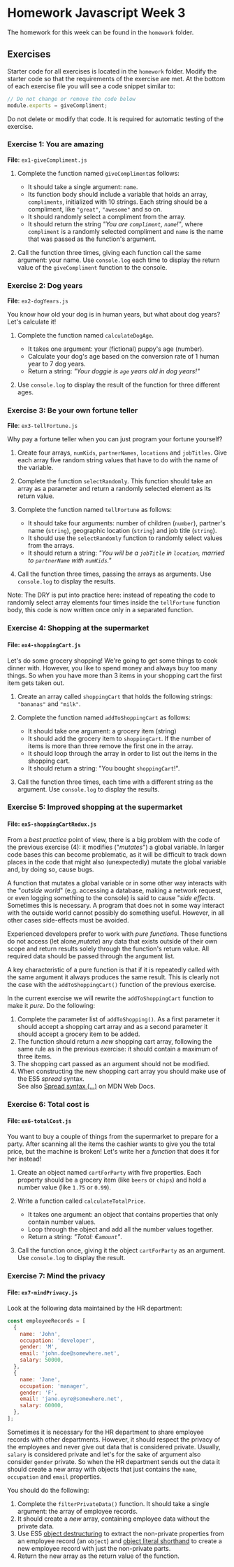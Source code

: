 # Homework Javascript Week 3

The homework for this week can be found in the `homework` folder.

## Exercises

Starter code for all exercises is located in the `homework` folder. Modify the starter code so that the requirements of the exercise are met. At the bottom of each exercise file you will see a code snippet similar to:

```js
// Do not change or remove the code below
module.exports = giveCompliment;
```

Do not delete or modify that code. It is required for automatic testing of the exercise.

### Exercise 1: You are amazing

**File**: `ex1-giveCompliment.js`

1. Complete the function named `giveCompliment`as follows:

   - It should take a single argument: `name`.
   - Its function body should include a variable that holds an array, `compliments`, initialized with 10 strings. Each string should be a compliment, like `"great"`, `"awesome"` and so on.
   - It should randomly select a compliment from the array.
   - It should return the string _"You are `compliment`, `name`!"_, where `compliment` is a randomly selected compliment and `name` is the name that was passed as the function's argument.

2. Call the function three times, giving each function call the same argument: your name. Use `console.log` each time to display the return value of the `giveCompliment` function to the console.

### Exercise 2: Dog years

**File**: `ex2-dogYears.js`

You know how old your dog is in human years, but what about dog years? Let's calculate it!

1. Complete the function named `calculateDogAge`.

   - It takes one argument: your (fictional) puppy's age (number).
   - Calculate your dog's age based on the conversion rate of 1 human year to 7 dog years.
   - Return a string: _"Your doggie is `age` years old in dog years!"_

2. Use `console.log` to display the result of the function for three different ages.

### Exercise 3: Be your own fortune teller

**File**: `ex3-tellFortune.js`

Why pay a fortune teller when you can just program your fortune yourself?

1. Create four arrays, `numKids`, `partnerNames`, `locations` and `jobTitles`. Give each array five random string values that have to do with the name of the variable.

2. Complete the function `selectRandomly`. This function should take an array as a parameter and return a randomly selected element as its return value.

3. Complete the function named `tellFortune` as follows:

   - It should take four arguments: number of children (`number`), partner's name (`string`), geographic location (`string`) and job title (`string`).
   - It should use the `selectRandomly` function to randomly select values from the arrays.
   - It should return a string: _"You will be a `jobTitle` in `location`, married to `partnerName` with `numKids`."_

4. Call the function three times, passing the arrays as arguments. Use `console.log` to display the results.

Note: The DRY is put into practice here: instead of repeating the code to randomly select array elements four times inside the `tellFortune` function body, this code is now written once only in a separated function.

### Exercise 4: Shopping at the supermarket

#### File: `ex4-shoppingCart.js`

Let's do some grocery shopping! We're going to get some things to cook dinner with. However, you like to spend money and always buy too many things. So when you have more than 3 items in your shopping cart the first item gets taken out.

1. Create an array called `shoppingCart` that holds the following strings: `"bananas"` and `"milk"`.

2. Complete the function named `addToShoppingCart` as follows:

   - It should take one argument: a grocery item (string)
   - It should add the grocery item to `shoppingCart`. If the number of items is more than three remove the first one in the array.
   - It should loop through the array in order to list out the items in the shopping cart.
   - It should return a string: "You bought `shoppingCart`!".

3. Call the function three times, each time with a different string as the argument. Use `console.log` to display the results.

### Exercise 5: Improved shopping at the supermarket

#### File: `ex5-shoppingCartRedux.js`

From a _best practice_ point of view, there is a big problem with the code of the previous exercise (4): it modifies ("_mutates_") a global variable. In larger code bases this can become problematic, as it will be difficult to track down places in the code that might also (unexpectedly) mutate the global variable and, by doing so, cause bugs.

A function that mutates a global variable or in some other way interacts with the "_outside world_" (e.g. accessing a database, making a network request, or even logging something to the console) is said to cause "_side effects_. Sometimes this is necessary. A program that does not in some way interact with the outside world cannot possibly do something useful. However, in all other cases side-effects must be avoided.

Experienced developers prefer to work with _pure functions_. These functions do not access (let alone,_mutate_) any data that exists outside of their own scope and return results solely through the function's return value. All required data should be passed through the argument list.

A key characteristic of a pure function is that if it is repeatedly called with the same argument it always produces the same result. This is clearly not the case with the `addToShoppingCart()` function of the previous exercise.

In the current exercise we will rewrite the `addToShoppingCart` function to make it _pure_. Do the following:

1. Complete the parameter list of `addToShopping()`. As a first parameter it should accept a shopping cart array and as a second parameter it should accept a grocery item to be added.
2. The function should return a _new_ shopping cart array, following the same rule as in the previous exercise: it should contain a maximum of three items.
3. The shopping cart passed as an argument should not be modified.
4. When constructing the new shopping cart array you should make use of the ES5 _spread_ syntax.<br>See also [Spread syntax (...)](https://developer.mozilla.org/en-US/docs/Web/JavaScript/Reference/Operators/Spread_syntax) on MDN Web Docs.

### Exercise 6: Total cost is

#### File: `ex6-totalCost.js`

You want to buy a couple of things from the supermarket to prepare for a party. After scanning all the items the cashier wants to give you the total price, but the machine is broken! Let's write her a _function_ that does it for her instead!

1. Create an object named `cartForParty` with five properties. Each property should be a grocery item (like `beers` or `chips`) and hold a number value (like `1.75` or `0.99`).

2. Write a function called `calculateTotalPrice`.

   - It takes one argument: an object that contains properties that only contain number values.
   - Loop through the object and add all the number values together.
   - Return a string: _"Total: €`amount`"_.

3. Call the function once, giving it the object `cartForParty` as an argument. Use `console.log` to display the result.

### Exercise 7: Mind the privacy

#### File: `ex7-mindPrivacy.js`

Look at the following data maintained by the HR department:

```js
const employeeRecords = [
  {
    name: 'John',
    occupation: 'developer',
    gender: 'M',
    email: 'john.doe@somewhere.net',
    salary: 50000,
  },
  {
    name: 'Jane',
    occupation: 'manager',
    gender: 'F',
    email: 'jane.eyre@somewhere.net',
    salary: 60000,
  },
];
```

Sometimes it is necessary for the HR department to share employee records with other departments. However, it should respect the privacy of the employees and never give out data that is considered private. Usually, `salary` is considered private and let's for the sake of argument also consider `gender` private. So when the HR department sends out the data it should create a new array with objects that just contains the `name`, `occupation` and `email` properties.

You should do the following:

1. Complete the `filterPrivateData()` function. It should take a single argument: the array of employee records.
2. It should create a _new_ array, containing employee data without the private data.
3. Use ES5 [object destructuring](https://developer.mozilla.org/en-US/docs/Web/JavaScript/Reference/Operators/Destructuring_assignment#object_destructuring) to extract the non-private properties from an employee record (an `object`) and [object literal shorthand](https://developer.mozilla.org/en-US/docs/Web/JavaScript/Reference/Operators/Object_initializer#property_definitions) to create a new employee record with just the non-private parts.
4. Return the new array as the return value of the function.
